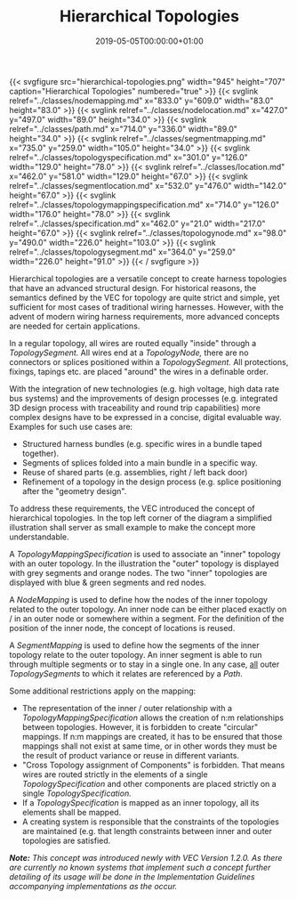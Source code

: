 ﻿---
title: Hierarchical Topologies
toc: false
type: specs
date: "2019-05-05T00:00:00+01:00"
draft: false
menu:
  vec120:
    identifier: topology-and-geometry/hierarchical-topologies    
    parent: topology-and-geometry
    weight: 1005003 

# Prev/next pager order (if `docs_section_pager` enabled in `params.toml`)
weight: 1005003
---
{{< svgfigure src="hierarchical-topologies.png" width="945" height="707" caption="Hierarchical Topologies" numbered="true" >}}
  {{< svglink relref="../classes/nodemapping.md" x="833.0" y="609.0" width="83.0" height="83.0" >}}
  {{< svglink relref="../classes/nodelocation.md" x="427.0" y="497.0" width="89.0" height="34.0" >}}
  {{< svglink relref="../classes/path.md" x="714.0" y="336.0" width="89.0" height="34.0" >}}
  {{< svglink relref="../classes/segmentmapping.md" x="735.0" y="259.0" width="105.0" height="34.0" >}}
  {{< svglink relref="../classes/topologyspecification.md" x="301.0" y="126.0" width="129.0" height="78.0" >}}
  {{< svglink relref="../classes/location.md" x="462.0" y="581.0" width="129.0" height="67.0" >}}
  {{< svglink relref="../classes/segmentlocation.md" x="532.0" y="476.0" width="142.0" height="67.0" >}}
  {{< svglink relref="../classes/topologymappingspecification.md" x="714.0" y="126.0" width="176.0" height="78.0" >}}
  {{< svglink relref="../classes/specification.md" x="462.0" y="21.0" width="217.0" height="67.0" >}}
  {{< svglink relref="../classes/topologynode.md" x="98.0" y="490.0" width="226.0" height="103.0" >}}
  {{< svglink relref="../classes/topologysegment.md" x="364.0" y="259.0" width="226.0" height="91.0" >}}
{{< / svgfigure >}}
<html>   <head>     </head>   <body>     <p> Hierarchical topologies are a versatile concept to create harness topologies that have an advanced structural design. For historical reasons, the semantics defined by the VEC&#160;for topology are quite strict and simple, yet sufficient for most cases of traditional wiring harnesses. However, with the advent of modern wiring harness requirements, more advanced concepts are needed for certain applications.      </p>      <p> In a regular topology, all wires are routed equally &quot;inside&quot;&#160;through a <i>TopologySegment.</i> All wires end at a <i>TopologyNode, </i>there are no connectors or splices positioned within a <i>TopologySegment.</i> All protections, fixings, tapings etc. are placed &quot;around&quot; the wires in a definable order.      </p>      <p> With the integration of new technologies (e.g. high voltage, high data rate bus systems) and the improvements of design processes (e.g. integrated 3D design process with traceability and round trip capabilities) more complex designs have to be expressed in a concise, digital evaluable way. Examples for such use cases are:      </p>      <ul>       <li> Structured harness bundles (e.g. specific wires in a bundle taped together).        </li>       <li> Segments of splices folded into a main bundle in a specific way.        </li>       <li> Reuse of shared parts (e.g. assemblies, right /&#160;left back door)        </li>       <li> Refinement of a topology in the design process (e.g. splice positioning after the &quot;geometry design&quot;.        </li>     </ul>     <p> To address these requirements, the VEC&#160;introduced the concept of hierarchical topologies. In the top left corner of the diagram a simplified illustration shall server as small example to make the concept more understandable.      </p>      <p> A <i>TopologyMappingSpecification</i> is used to associate an &quot;inner&quot;&#160;topology with an outer topology. In the illustration the &quot;outer&quot; topology is displayed with grey segments and orange nodes. The two &quot;inner&quot; topologies are displayed with blue &amp;&#160;green segments and red nodes.      </p>      <p> A <i>NodeMapping</i> is used to define how the nodes of the inner topology related to the outer topology. An inner node can be either placed exactly on /&#160;in an outer node or somewhere within a segment. For the definition of the position of the inner node, the concept of locations is reused.      </p>      <p> A <i>SegmentMapping</i> is used to define how the segments of the inner topology relate to the outer topology. An inner segment is able to run through multiple segments or to stay in a single one. In any case, <u>all</u> outer <i>TopologySegments</i> to which it relates are referenced by a <i>Path</i>.      </p>      <p> Some additional restrictions apply on the mapping:      </p>      <ul>       <li> The representation of the inner /&#160;outer relationship with a <i>TopologyMappingSpecification</i> allows the creation of n:m relationships between topologies. However, it is forbidden to create &quot;circular&quot; mappings. If n:m mappings are created, it has to be ensured that those mappings shall not exist at same time, or in other words they must be the result of product variance or reuse in different variants.        </li>       <li> &quot;Cross Topology assignment of Components&quot;&#160;is forbidden. That means wires are routed strictly in the elements of a single <i>TopologySpecification</i> and other components are placed strictly on a single <i>TopologySpecification.</i>        </li>       <li> If a <i>TopologySpecification </i>is mapped as an inner topology, all its elements shall be mapped.        </li>       <li> A creating system is responsible that the constraints of the topologies are maintained (e.g. that length constraints between inner and outer topologies are satisfied.<i><b></b></i>        </li>     </ul>     <p> <i><b>Note:</b> This concept was introduced newly with VEC Version 1.2.0. As there are currently no known systems that implement such a concept further detailing of its usage will be done in the Implementation Guidelines accompanying implementations as the occur.</i>      </p>      <p> &#160;      </p>  </body> </html>
